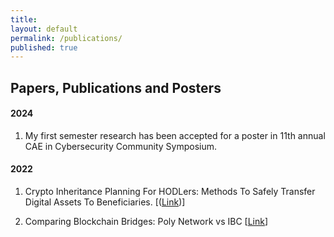 ```yaml
---
title:
layout: default
permalink: /publications/
published: true
---
```


## Papers, Publications and Posters

#### 2024

1. My first semester research has been accepted for a poster in 11th annual CAE in Cybersecurity Community Symposium.

#### 2022

1. Crypto Inheritance Planning For HODLers: Methods To Safely Transfer Digital Assets To Beneficiaries.
[([Link](https://papers.ssrn.com/sol3/papers.cfm?abstract_id=4183803))]

2. Comparing Blockchain Bridges: Poly Network vs IBC
[[Link](https://papers.ssrn.com/sol3/papers.cfm?abstract_id=4196007)]

